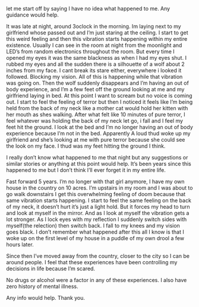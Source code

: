 let me start off by saying I have no idea what happened to me.  Any guidance would help.  

It was late at night, around 3oclock in the morning.  Im laying next to my girlfriend whose passed out and I’m just staring at the ceiling.  I start to get this weird feeling and then this vibration starts happening within my entire existence.  Usually I can see in the room at night from the moonlight and LED’s from random electronics throughout the room.  But every time I opened my eyes it was the same blackness as when I had my eyes shut.  I rubbed my eyes and all the sudden there is a silhouette of a wolf about 2 inches from my face.  I cant break its stare either, everywhere i looked it followed.  Blocking my vision.  All of this is happening while that vibration was going on.  Then the wolf suddenly disappears and I’m having an out of body experience, and I’m a few feet off the ground looking at me and my girlfriend laying in bed.  At this point I want to scream but no voice is coming out.  I start to feel the feeling of terror but then I noticed it feels like I’m being held from the back of my neck like a mother cat would hold her kitten with her mouth as shes walking.  After what felt like 10 minutes of pure terror, I feel whatever was holding the back of my neck let go, i fall and I feel my feet hit the ground.  I look at the bed and I’m no longer having an out of body experience because I’m not in the bed.  Apparently A loud thud woke up my girlfriend and she’s looking at me with pure terror because she could see the look on my face.  I thud was my feet hitting the ground I think.  

I really don’t know what happened to me that night but any suggestions or similar stories or anything at this point would help. It’s been years since this happened to me but I don’t think I’ll ever forget it in my entire life.

Fast forward 5 years.  I’m no longer with that girl anymore, I have my own house in the country on 10 acres.  I’m upstairs in my room and I was about to go walk downstairs I get this overwhelming feeling of doom because that same vibration starts happening.  I start to feel the same feeling on the back of my neck, it doesn’t hurt it’s just a light hold.  But it forces my head to turn and look at myself in the mirror.  And as I look at myself the vibration gets a lot stronger.  As I lock eyes with my reflection I suddenly switch sides with myself(the relection) then switch back.  I fall to my knees and my vision goes black.  I don’t remember what happened after this all I know is that I woke up on the first level of my house in a puddle of my own drool a few hours later.  

Since then I’ve moved away from the country, closer to the city so I can be around people.  I feel that these experiences have been controlling my decisions in life because I’m scared.  

No drugs or alcohol were a factor in any of these experiences.  I also have zero history of mental illness.  

Any info would help.  Thank you.